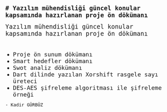 <p><strong><span style='font-family: "Lucida Console", Monaco, monospace; font-size: 19px;'># Yazılım m&uuml;hendisliği g&uuml;ncel konular kapsamında hazırlanan proje &ouml;n d&ouml;k&uuml;manı</span></strong></p>
<p><span style='font-family: "Lucida Console", Monaco, monospace; font-size: 19px;'>Yazılım m&uuml;hendisliği g&uuml;ncel konular kapsamında hazırlanan proje &ouml;n d&ouml;k&uuml;manı</span></p>
<p><span style="font-family: 'Lucida Console', Monaco, monospace;"><br></span></p>
<ul>
    <li style='font-family: "Lucida Console", Monaco, monospace; font-size: 18px;'>Proje &ouml;n sunum d&ouml;k&uuml;manı</li>
    <li style='font-family: "Lucida Console", Monaco, monospace; font-size: 18px;'>Smart hedefler d&ouml;k&uuml;manı</li>
    <li style='font-family: "Lucida Console", Monaco, monospace; font-size: 18px;'>Swot analiz d&ouml;k&uuml;manı</li>
    <li style='font-family: "Lucida Console", Monaco, monospace; font-size: 18px;'>Dart dilinde yazılan Xorshift rasgele sayı &uuml;reteci</li>
    <li style='font-family: "Lucida Console", Monaco, monospace; font-size: 18px;'>DES-AES şifreleme algoritması ile şifreleme &ouml;rneği</li>
</ul>
<p><span style="font-family: 'Lucida Console', Monaco, monospace;">- Kadir G&Uuml;RB&Uuml;Z</span></p>
